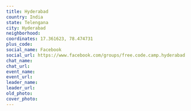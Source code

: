 ```yaml
---
title: Hyderabad
country: India
state: Telengana
city: Hyderabad
neighborhood: 
coordinates: 17.361623, 78.474731
plus_code:
social_name: Facebook
social_url: https://www.facebook.com/groups/free.code.camp.hyderabad
chat_name:
chat_url:
event_name:
event_url:
leader_name:
leader_url:
old_photo: 
cover_photo:
---
```

